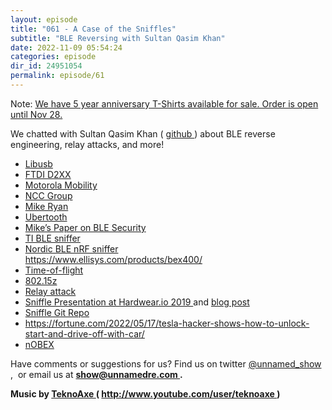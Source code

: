 ```yaml
---
layout: episode
title: "061 - A Case of the Sniffles"
subtitle: "BLE Reversing with Sultan Qasim Khan"
date: 2022-11-09 05:54:24
categories: episode
dir_id: 24951054
permalink: episode/61
---
```

<p>
 Note:
 <a href="https://www.customink.com/g/xpc0-00cm-q2w2">
  We have 5 year anniversary T-Shirts available for sale. Order is open until Nov 28.
 </a>
</p>
<p>
 We chatted with Sultan Qasim Khan (
 <a href="https://github.com/sultanqasim">
  github
 </a>
 ) about BLE reverse engineering, relay attacks, and more!
</p>
<ul>
 <li>
  <a href="https://libusb.info/">
   Libusb
  </a>
 </li>
 <li>
  <a href="https://ftdichip.com/drivers/d2xx-drivers/">
   FTDI D2XX
  </a>
 </li>
 <li>
  <a href="https://en.wikipedia.org/wiki/Motorola_Mobility">
   Motorola Mobility
  </a>
 </li>
 <li>
  <a href="https://www.nccgroup.com/us/">
   NCC Group
  </a>
 </li>
 <li>
  <a href="https://bluetooth.expert/">
   Mike Ryan
  </a>
 </li>
 <li>
  <a href="https://greatscottgadgets.com/ubertoothone/">
   Ubertooth
  </a>
 </li>
 <li>
  <a href="https://www.usenix.org/system/files/conference/woot13/woot13-ryan.pdf">
   Mike’s Paper on BLE Security
  </a>
 </li>
 <li>
  <a href="https://www.ti.com/tool/PACKET-SNIFFER">
   TI BLE sniffer
  </a>
 </li>
 <li>
  <a href="https://www.nordicsemi.com/Products/Development-tools/nrf-sniffer-for-bluetooth-le">
   Nordic BLE nRF sniffer
   <br/>
  </a>
  <a href="https://www.ellisys.com/products/bex400/">
   https://www.ellisys.com/products/bex400/
  </a>
 </li>
 <li>
  <a href="https://en.wikipedia.org/wiki/Time_of_flight">
   Time-of-flight
  </a>
 </li>
 <li>
  <a href="https://standards.ieee.org/ieee/802.15.4z/10230/">
   802.15z
  </a>
 </li>
 <li>
  <a href="https://en.wikipedia.org/wiki/Relay_attack">
   Relay attack
  </a>
 </li>
 <li>
  <a href="https://www.youtube.com/watch?v=nClZzdvGlKg">
   Sniffle Presentation at Hardwear.io 2019
  </a>
  and
  <a href="https://research.nccgroup.com/2022/05/15/technical-advisory-tesla-ble-phone-as-a-key-passive-entry-vulnerable-to-relay-attacks/">
   blog post
  </a>
 </li>
 <li>
  <a href="https://github.com/nccgroup/Sniffle">
   Sniffle Git Repo
  </a>
 </li>
 <li>
  <a href="https://fortune.com/2022/05/17/tesla-hacker-shows-how-to-unlock-start-and-drive-off-with-car/">
   https://fortune.com/2022/05/17/tesla-hacker-shows-how-to-unlock-start-and-drive-off-with-car/
  </a>
 </li>
 <li>
  <a href="https://github.com/nccgroup/nOBEX">
   nOBEX
  </a>
 </li>
</ul>
<p>
 Have comments or suggestions for us? Find us on twitter
 <a href="https://twitter.com/unnamed_show">
  @unnamed_show
 </a>
 ,  or email us at
 <a href="mailto:show@unnamedre.com">
  <strong>
   show@unnamedre.com
  </strong>
 </a>
 <strong>
  .
 </strong>
</p>
<p>
 <strong>
  Music by
 </strong>
 <a href="http://www.teknoaxe.com">
  <strong>
   TeknoAxe
  </strong>
 </a>
 <strong>
  (
 </strong>
 <a href="http://www.youtube.com/user/teknoaxe">
  <strong>
   http://www.youtube.com/user/teknoaxe
  </strong>
 </a>
 <strong>
  )
 </strong>
</p>
